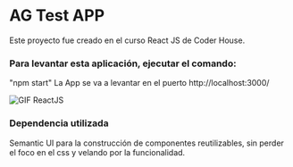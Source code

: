 # AG Test APP

Este proyecto fue creado en el curso React JS de Coder House.

### Para levantar esta aplicación, ejecutar el comando:
"npm start"
La App se va a levantar en el puerto http://localhost:3000/

![GIF ReactJS](https://user-images.githubusercontent.com/82609120/135766358-c4b1bd33-3cf0-49db-b47f-a2e4bd37f27a.gif)

### Dependencia utilizada
Semantic UI para la construcción de componentes reutilizables, sin perder el foco en el css y velando por la funcionalidad.
